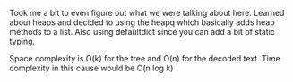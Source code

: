Took me a bit to even figure out what we were talking about here. Learned about heaps and decided to using the heapq which basically adds heap methods to a list. Also using defaultdict since you can add a bit of static typing. 

Space complexity is O(k) for the tree and O(n) for the decoded text. Time complexity in this cause would be O(n log k)
